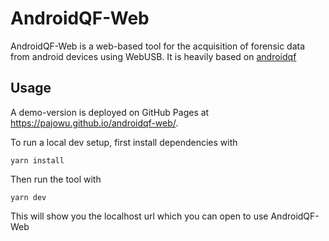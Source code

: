 # AndroidQF-Web

AndroidQF-Web is a web-based tool for the acquisition of forensic data from android devices using WebUSB.
It is heavily based on [androidqf](https://github.com/botherder/androidqf)

## Usage

A demo-version is deployed on GitHub Pages at <https://pajowu.github.io/androidqf-web/>.

To run a local dev setup, first install dependencies with

```shell
yarn install
```

Then run the tool with

```shell
yarn dev
```

This will show you the localhost url which you can open to use AndroidQF-Web
